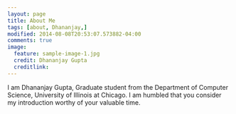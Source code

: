 ```yaml
---
layout: page
title: About Me
tags: [about, Dhananjay,]
modified: 2014-08-08T20:53:07.573882-04:00
comments: true
image:
  feature: sample-image-1.jpg
  credit: Dhananjay Gupta
  creditlink: 
---
```


I am Dhananjay Gupta, Graduate student from the Department of Computer Science, University of Illinois at Chicago. I am humbled that you consider my introduction worthy of your valuable time.

